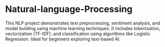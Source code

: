# Natural-language-Processing
This NLP project demonstrates text preprocessing, sentiment analysis, and model building using machine learning techniques. It includes tokenization, vectorization (TF-IDF), and classification using algorithms like Logistic Regression. Ideal for beginners exploring text-based AI.
